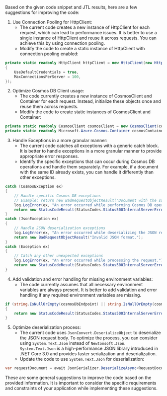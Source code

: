 ﻿Based on the given code snippet and JTL results, here are a few suggestions for improving the code:

1. Use Connection Pooling for HttpClient:
   - The current code creates a new instance of HttpClient for each request, which can lead to performance issues. It is better to use a single instance of HttpClient and reuse it across requests. You can achieve this by using connection pooling.
   - Modify the code to create a static instance of HttpClient with connection pooling enabled:

```csharp
private static readonly HttpClient httpClient = new HttpClient(new HttpClientHandler()
{
    UseDefaultCredentials = true,
    MaxConnectionsPerServer = 100,
});
```

2. Optimize Cosmos DB Client usage:
   - The code currently creates a new instance of CosmosClient and Container for each request. Instead, initialize these objects once and reuse them across requests.
   - Modify the code to create static instances of CosmosClient and Container:

```csharp
private static readonly CosmosClient cosmosClient = new CosmosClient(cosmosDbEndpoint, cosmosDbKey);
private static readonly Microsoft.Azure.Cosmos.Container cosmosContainer = cosmosClient.GetContainer(databaseId, containerId);
```

3. Handle Exceptions in a more granular manner:
   - The current code catches all exceptions with a generic catch block. It is better to handle exceptions in a more granular manner to provide appropriate error responses.
   - Identify the specific exceptions that can occur during Cosmos DB operations and handle them separately. For example, if a document with the same ID already exists, you can handle it differently than other exceptions.

```csharp
catch (CosmosException ex) 
{
    // Handle specific Cosmos DB exceptions
    // Example: return new BadRequestObjectResult("Document with the same ID already exists.");
    log.LogError(ex, "An error occurred while performing Cosmos DB operation.");
    return new StatusCodeResult(StatusCodes.Status500InternalServerError);
}
catch (JsonException ex)
{
    // Handle JSON deserialization exceptions
    log.LogError(ex, "An error occurred while deserializing the JSON request body.");
    return new BadRequestObjectResult("Invalid JSON format.");
}
catch (Exception ex)
{
    // Catch any other unexpected exceptions
    log.LogError(ex, "An error occurred while processing the request.");
    return new StatusCodeResult(StatusCodes.Status500InternalServerError);
}
```

4. Add validation and error handling for missing environment variables:
   - The code currently assumes that all necessary environment variables are always present. It is better to add validation and error handling if any required environment variables are missing.

```csharp
if (string.IsNullOrEmpty(cosmosDbEndpoint) || string.IsNullOrEmpty(cosmosDbKey) || string.IsNullOrEmpty(databaseId) || string.IsNullOrEmpty(containerId))
{
    return new StatusCodeResult(StatusCodes.Status500InternalServerError);
}
```

5. Optimize deserialization process:
   - The current code uses `JsonConvert.DeserializeObject` to deserialize the JSON request body. To optimize the process, you can consider using `System.Text.Json` instead of `Newtonsoft.Json`. `System.Text.Json` is a high-performance JSON library introduced in .NET Core 3.0 and provides faster serialization and deserialization.
   - Update the code to use `System.Text.Json` for deserialization:

```csharp
var requestDocument = await JsonSerializer.DeserializeAsync<RequestDocument>(req.Body);
```

These are some general suggestions to improve the code based on the provided information. It is important to consider the specific requirements and constraints of your application while implementing these suggestions.
